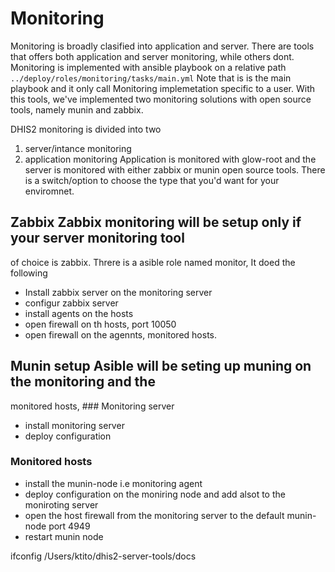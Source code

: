 # Monitoring 
Monitoring is broadly clasified into application and server. There are tools
that offers both application and server monitoring, while others dont.
Monitoring is implemented with ansible playbook on a relative path
`../deploy/roles/monitoring/tasks/main.yml` Note that is is the main playbook
and it only call Monitoring implemetation specific to a user. With this tools,
we've implemented two monitoring solutions with open source tools, namely munin
and zabbix.

DHIS2 monitoring is divided into two
1. server/intance monitoring 
2. application monitoring Application is monitored with glow-root and the
   server is monitored with either zabbix or munin open source tools. There is
   a switch/option to choose the type that you'd want for your enviromnet. 

## Zabbix Zabbix monitoring will be setup only if your server monitoring tool
of choice is zabbix.  Threre is a asible role named monitor, It doed the
following 
* Install zabbix server on the monitoring server 
* configur zabbix server
* install agents on the hosts 
* open firewall on th hosts, port 10050
* open firewall on the agennts, monitored hosts. 

## Munin setup Asible will be seting up muning on the monitoring and the
monitored hosts, ### Monitoring server 
* install monitoring server 
* deploy configuration 

### Monitored hosts
* install the munin-node i.e monitoring agent 
* deploy configuration on the moniring node and add alsot to the moniroting
  server  
* open the host firewall from the monitoring server to the default munin-node
  port 4949
* restart munin node 

ifconfig 
/Users/ktito/dhis2-server-tools/docs
